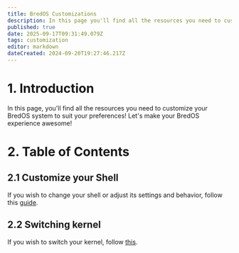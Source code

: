 ```yaml
---
title: BredOS Customizations
description: In this page you'll find all the resources you need to customize your BredOS system to suit your preferences! Let's make your BredOS experience awesome!
published: true
date: 2025-09-17T09:31:49.079Z
tags: customization
editor: markdown
dateCreated: 2024-09-20T19:27:46.217Z
---
```


# 1. Introduction

In this page, you'll find all the resources you need to customize your BredOS system to suit your preferences! Let's make your BredOS experience awesome!

# 2. Table of Contents
## 2.1 Customize your Shell
If you wish to change your shell or adjust its settings and behavior, follow this [guide](/customizations/shell-customization).

## 2.2 Switching kernel
If you wish to switch your kernel, follow [this](/customizations/switching-kernel).
